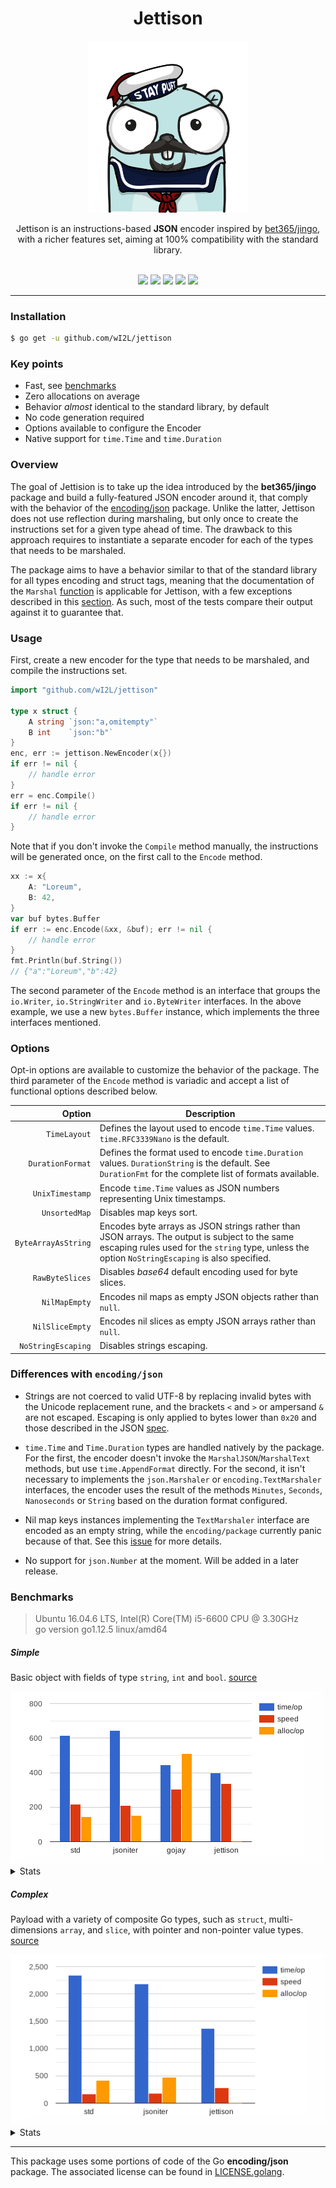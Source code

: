 
<h1 align="center">Jettison</h1>
<p align="center"><img src="images/logo.png" height="275px" width="auto" alt="GoCaptain"></p><p align="center">Jettison is an instructions-based <strong>JSON</strong> encoder inspired by <a href="https://github.com/bet365/jingo">bet365/jingo</a>, with a richer features set, aiming at 100% compatibility with the standard library.</p>
<p align="center"><br><a href="https://godoc.org/github.com/wI2L/jettison"><img src="https://img.shields.io/badge/godoc-reference-blue.svg"></a> <a href="https://goreportcard.com/report/wI2L/jettison"><img src="https://goreportcard.com/badge/github.com/wI2L/fizz"></a> <a href="https://travis-ci.org/wI2L/jettison"><img src="https://travis-ci.org/wI2L/jettison.svg?branch=master"></a> <a href="https://codecov.io/gh/wI2L/jettison"><img src="https://codecov.io/gh/wI2L/jettison/branch/master/graph/badge.svg"/></a> <a href="LICENSE"><img src="https://img.shields.io/badge/license-MIT-blue.svg"></a>
<br>
</p>

---

### Installation

```sh
$ go get -u github.com/wI2L/jettison
```

### Key points

- Fast, see [benchmarks](#benchmarks)
- Zero allocations on average
- Behavior *almost* identical to the standard library, by default
- No code generation required
- Options available to configure the Encoder
- Native support for `time.Time` and `time.Duration`

### Overview

The goal of Jettision is to take up the idea introduced by the **bet365/jingo** package and build a fully-featured JSON encoder around it, that comply with the behavior of the [encoding/json](https://golang.org/pkg/encoding/json/) package. Unlike the latter, Jettison does not use reflection during marshaling, but only once to create the instructions set for a given type ahead of time. The drawback to this approach requires to instantiate a separate encoder for each of the types that needs to be marshaled.

The package aims to have a behavior similar to that of the standard library for all types encoding and struct tags, meaning that the documentation of the `Marshal` [function](https://golang.org/pkg/encoding/json/#Marshal) is applicable for Jettison, with a few exceptions described in this [section](#differences-with-encodingjson). As such, most of the tests compare their output against it to guarantee that.

### Usage

First, create a new encoder for the type that needs to be marshaled, and compile the instructions set.
```go
import "github.com/wI2L/jettison"

type x struct {
    A string `json:"a,omitempty"`
    B int    `json:"b"`
}
enc, err := jettison.NewEncoder(x{})
if err != nil {
    // handle error
}
err = enc.Compile()
if err != nil {
    // handle error
}
```
Note that if you don't invoke the `Compile` method manually, the instructions will be generated once, on the first call to the `Encode` method.
```go
xx := x{
    A: "Loreum",
    B: 42,
}
var buf bytes.Buffer
if err := enc.Encode(&xx, &buf); err != nil {
    // handle error
}
fmt.Println(buf.String())
// {"a":"Loreum","b":42}
```
The second parameter of the `Encode` method is an interface that groups the `io.Writer`, `io.StringWriter` and `io.ByteWriter` interfaces. In the above example, we use a new `bytes.Buffer` instance, which implements the three interfaces mentioned.

### Options

Opt-in options are available to customize the behavior of the package. The third parameter of the `Encode` method is variadic and accept a list of functional options described below.

| Option | Description |
| ---: | --- |
| `TimeLayout` | Defines the layout used to encode `time.Time` values. `time.RFC3339Nano` is the default. |
| `DurationFormat` | Defines the format used to encode `time.Duration` values. `DurationString` is the default. See `DurationFmt` for the complete list of formats available. |
| `UnixTimestamp` | Encode `time.Time` values as JSON numbers representing Unix timestamps. |
| `UnsortedMap` | Disables map keys sort. |
| `ByteArrayAsString` | Encodes byte arrays as JSON strings rather than JSON arrays. The output is subject to the same escaping rules used for the `string` type, unless the option `NoStringEscaping` is also specified. |
| `RawByteSlices` | Disables *base64* default encoding used for byte slices. |
| `NilMapEmpty` | Encodes nil maps as empty JSON objects rather than `null`. |
| `NilSliceEmpty` | Encodes nil slices as empty JSON arrays rather than `null`. |
| `NoStringEscaping` | Disables strings escaping. |

### Differences with `encoding/json`

- Strings are not coerced to valid UTF-8 by replacing invalid bytes with the Unicode replacement rune, and the brackets `<` and `>` or ampersand `&` are not escaped. Escaping is only applied to bytes lower than `0x20` and those described in the JSON [spec](https://www.json.org/img/string.png).

- `time.Time` and `Time.Duration` types are handled natively by the package. For the first, the encoder doesn't invoke the `MarshalJSON`/`MarshalText` methods, but use `time.AppendFormat` directly. For the second, it isn't necessary to implements the `json.Marshaler` or `encoding.TextMarshaler` interfaces, the encoder uses the result of the methods `Minutes`, `Seconds`, `Nanoseconds` or `String` based on the duration format configured.

- Nil map keys instances implementing the `TextMarshaler` interface are encoded as an empty string, while the `encoding/package` currently panic because of that. See this [issue](https://github.com/golang/go/issues/33675) for more details.

- No support for `json.Number` at the moment. Will be added in a later release.

### Benchmarks

> Ubuntu 16.04.6 LTS, Intel(R) Core(TM) i5-6600 CPU @ 3.30GHz   
go version go1.12.5 linux/amd64

##### Simple

Basic object with fields of type `string`, `int` and `bool`. [source](https://github.com/wI2L/jettison/blob/master/encoder_test.go#L1206)

<img src="images/sp-benchgraph.png" alt="Simple Payload Benchmark Graph">

<details><summary>Stats</summary><br><pre>
name                      time/op
SimplePayload/standard-4    615ns ± 1%
SimplePayload/jsoniter-4    645ns ± 1%
SimplePayload/gojay-4       444ns ± 4%
SimplePayload/jettison-4    400ns ± 1%
-
name                      speed
SimplePayload/standard-4  219MB/s ± 1%
SimplePayload/jsoniter-4  209MB/s ± 1%
SimplePayload/gojay-4     304MB/s ± 4%
SimplePayload/jettison-4  337MB/s ± 1%
-
name                      alloc/op
SimplePayload/standard-4     144B ± 0%
SimplePayload/jsoniter-4     152B ± 0%
SimplePayload/gojay-4        512B ± 0%
SimplePayload/jettison-4    0.00B
-
name                      allocs/op
SimplePayload/standard-4     1.00 ± 0%
SimplePayload/jsoniter-4     2.00 ± 0%
SimplePayload/gojay-4        1.00 ± 0%
SimplePayload/jettison-4     0.00
</pre></details>

##### Complex

Payload with a variety of composite Go types, such as `struct`, multi-dimensions `array`, and `slice`, with pointer and non-pointer value types. [source](https://github.com/wI2L/jettison/blob/master/encoder_test.go#L1299)

<img src="images/cp-benchgraph.png" alt="Complex Payload Benchmark Graph">

<details><summary>Stats</summary><br><pre>
name                       time/op
ComplexPayload/standard-4   2.34µs ± 0%
ComplexPayload/jsoniter-4   2.18µs ± 2%
ComplexPayload/jettison-4   1.37µs ± 1%
-
name                       speed
ComplexPayload/standard-4  165MB/s ± 0%
ComplexPayload/jsoniter-4  178MB/s ± 2%
ComplexPayload/jettison-4  283MB/s ± 1%
-
name                       alloc/op
ComplexPayload/standard-4     416B ± 0%
ComplexPayload/jsoniter-4     472B ± 0%
ComplexPayload/jettison-4    0.00B
-
name                       allocs/op
ComplexPayload/standard-4     1.00 ± 0%
ComplexPayload/jsoniter-4     3.00 ± 0%
ComplexPayload/jettison-4     0.00
</pre></details>

---

This package uses some portions of code of the Go **encoding/json** package.
The associated license can be found in [LICENSE.golang](LICENSE.golang).
